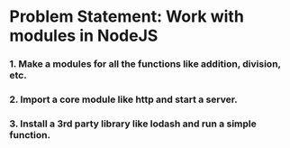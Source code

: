 # Problem Statement: Work with modules in NodeJS

### 1. Make a modules for all the functions like addition, division, etc.
### 2. Import a core module like http and start a server.
### 3. Install a 3rd party library like lodash and run a simple function.
